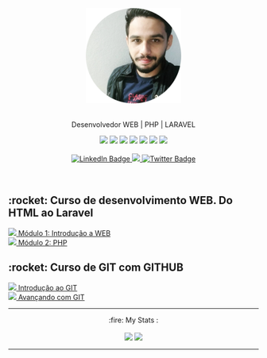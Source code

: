 <div id="header" align="center">
    <img style="width:12rem" src="https://github.com/sarev17/sarev17/blob/main/rounded-in-photoretrica.png?raw=true" alt="My Image" style="border-radius: 50%;" />
    <br><br>
    <p>Desenvolvedor WEB | PHP | LARAVEL</p>
</div>
<div align="center" id="badges">
  <img style="width:26px;" src="https://user-images.githubusercontent.com/49326163/232122270-084f5402-a368-4b85-bd0a-39450338944b.png"></img>
  <img style="width:45px;" src="https://upload.wikimedia.org/wikipedia/commons/thumb/3/31/Webysther_20160423_-_Elephpant.svg/2560px-Webysther_20160423_-_Elephpant.svg.png"></img>
  <img style="width:28px;" src="https://s3-eu-west-1.amazonaws.com/bucketeer-688d8e11-8fc6-459f-bb52-26fd21452913/2020/03/AcA2LnWL_400x400.jpg"></img>
  <img style="width:28px;" src="https://user-images.githubusercontent.com/49326163/232121395-8c3cf778-d935-4c78-9579-108f67c41202.png"></img>
  <img style="width:31px;" src="https://logospng.org/download/css-3/logo-css-3-768.png"></img>
  <img style="width:30px;" src="https://user-images.githubusercontent.com/49326163/232125164-6ee463fa-242e-4d14-9d6d-5b2adc1133ef.png"></img>
  <img style="width:58px;" src="https://user-images.githubusercontent.com/49326163/232122813-b9cdc221-613e-4ca7-9358-14d8b811af3a.png"></img>
  <br><br>
  <a target="_blank" href="https://www.linkedin.com/in/andreverasti/">
    <img src="https://img.shields.io/badge/LinkedIn-blue?style=for-the-badge&logo=linkedin&logoColor=white" alt="LinkedIn Badge"/>
  </a>
  <a target="_blank" href="https://api.whatsapp.com/send?phone=5588981700168">
    <img src="https://img.shields.io/badge/WhatsApp-25D366?style=for-the-badge&logo=whatsapp&logoColor=white"/>
  </a>
  <a target="_blank" href="https://www.instagram.com/andre.veraas/">
    <img src="https://img.shields.io/badge/Instagram-E4405F?style=for-the-badge&logo=instagram&logoColor=white" alt="Twitter Badge"/>
   </a>
</div>
<div id="projects">
    <br><br>
   <h2> :rocket: Curso de desenvolvimento WEB. Do HTML ao Laravel</h2>
    <a href="https://magnetic-cucumber-759.notion.site/M-dulo-1-36fda31ead704f8c9aae2cce1e87f5ed"><img style="width:12pt" src="https://upload.wikimedia.org/wikipedia/commons/6/6a/JavaScript-logo.png"></img> Módulo 1: Introdução a WEB
    </a>
    <br><a href="https://magnetic-cucumber-759.notion.site/M-dulo-2-a24b386b919a4804abc26f023477a8b8"><img style="width:15pt" src="https://upload.wikimedia.org/wikipedia/commons/thumb/3/31/Webysther_20160423_-_Elephpant.svg/2560px-Webysther_20160423_-_Elephpant.svg.png"></img> Módulo 2: PHP
    </a>
    <h2> :rocket: Curso de GIT com GITHUB</h2>
    <a href="https://magnetic-cucumber-759.notion.site/Minicurso-de-GIT-4f5c22cb231c45159838390441378c2b"><img style="width:12pt" src="https://git-scm.com/images/logos/downloads/Git-Icon-1788C.png"></img> Introdução ao GIT
    </a>
    <br><a href="https://magnetic-cucumber-759.notion.site/Avan-ando-no-GIT-bc7b9997bc35460c9f273393674d8f75"><img style="width:12pt" src="https://git-scm.com/images/logos/downloads/Git-Icon-White.png"></img> Avançando com GIT
    </a>
</div>
<hr>
<div align="center">
  :fire: My Stats :
  <br><br><img src="https://github-readme-streak-stats.herokuapp.com/?user=sarev17&theme=dark"></img>
  <img src="https://github-readme-stats.vercel.app/api?username=sarev17&show_icons=true&theme=dark&count_private=true"></img>
</div>
<hr>
<div align="center">

</div>
